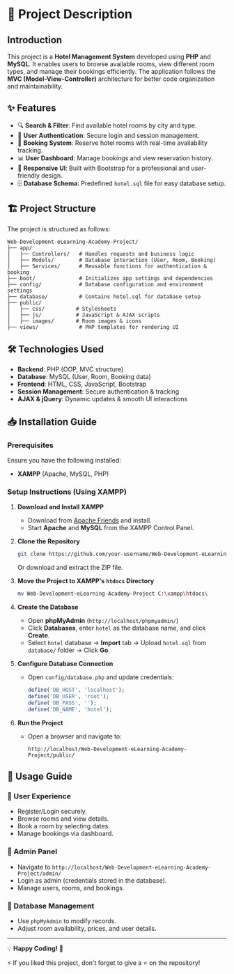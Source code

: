 # 📌 Project Description

## Introduction

This project is a **Hotel Management System** developed using **PHP** and **MySQL**. It enables users to browse available rooms, view different room types, and manage their bookings efficiently. The application follows the **MVC (Model-View-Controller)** architecture for better code organization and maintainability.

## ✨ Features

- 🔍 **Search & Filter**: Find available hotel rooms by city and type.
- 🔑 **User Authentication**: Secure login and session management.
- 🏨 **Booking System**: Reserve hotel rooms with real-time availability tracking.
- 📊 **User Dashboard**: Manage bookings and view reservation history.
- 📱 **Responsive UI**: Built with Bootstrap for a professional and user-friendly design.
- 🗄 **Database Schema**: Predefined `hotel.sql` file for easy database setup.

## 🏗️ Project Structure

The project is structured as follows:

```
Web-Development-eLearning-Academy-Project/
├── app/
│   ├── Controllers/   # Handles requests and business logic
│   ├── Models/        # Database interaction (User, Room, Booking)
│   ├── Services/      # Reusable functions for authentication & booking
├── boot/              # Initializes app settings and dependencies
├── config/            # Database configuration and environment settings
├── database/          # Contains hotel.sql for database setup
├── public/
│   ├── css/          # Stylesheets
│   ├── js/           # JavaScript & AJAX scripts
│   ├── images/       # Room images & icons
├── views/             # PHP templates for rendering UI
```

## 🛠️ Technologies Used

- **Backend**: PHP (OOP, MVC structure)
- **Database**: MySQL (User, Room, Booking data)
- **Frontend**: HTML, CSS, JavaScript, Bootstrap
- **Session Management**: Secure authentication & tracking
- **AJAX & jQuery**: Dynamic updates & smooth UI interactions

## 📥 Installation Guide

### Prerequisites

Ensure you have the following installed:

- **XAMPP** (Apache, MySQL, PHP)

### Setup Instructions (Using XAMPP)

1. **Download and Install XAMPP**

   - Download from [Apache Friends](https://www.apachefriends.org/index.html) and install.
   - Start **Apache** and **MySQL** from the XAMPP Control Panel.

2. **Clone the Repository**

   ```sh
   git clone https://github.com/your-username/Web-Development-eLearning-Academy-Project.git
   ```

   Or download and extract the ZIP file.

3. **Move the Project to XAMPP's ****`htdocs`**** Directory**

   ```sh
   mv Web-Development-eLearning-Academy-Project C:\xampp\htdocs\
   ```

4. **Create the Database**

   - Open **phpMyAdmin** (`http://localhost/phpmyadmin/`)
   - Click **Databases**, enter `hotel` as the database name, and click **Create**.
   - Select `hotel` database → **Import** tab → Upload `hotel.sql` from `database/` folder → Click **Go**.

5. **Configure Database Connection**

   - Open `config/database.php` and update credentials:
     ```php
     define('DB_HOST', 'localhost');
     define('DB_USER', 'root');
     define('DB_PASS', '');
     define('DB_NAME', 'hotel');
     ```

6. **Run the Project**

   - Open a browser and navigate to:
     ```
     http://localhost/Web-Development-eLearning-Academy-Project/public/
     ```

## 📌 Usage Guide

### 🔹 User Experience

- Register/Login securely.
- Browse rooms and view details.
- Book a room by selecting dates.
- Manage bookings via dashboard.

### 🔹 Admin Panel

- Navigate to `http://localhost/Web-Development-eLearning-Academy-Project/admin/`
- Login as admin (credentials stored in the database).
- Manage users, rooms, and bookings.

### 🔹 Database Management

- Use `phpMyAdmin` to modify records.
- Adjust room availability, prices, and user details.

---

💡 **Happy Coding!** 🚀

⚡ If you liked this project, don't forget to give a ⭐ on the repository!
